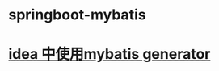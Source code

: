 # springboot-mybatis
#  <a href="https://github.com/kennycaiguo/springboot-mybatis/blob/main/idea%E4%B8%AD%E4%BD%BF%E7%94%A8mybatis%20generator.docx"> idea 中使用mybatis generator</a>
